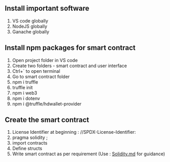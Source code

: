 ## Install important software 
1. VS code globally
2. NodeJS globally
3. Ganache globally

## Install npm packages for smart contract
1. Open project folder in VS code 
2. Create two folders - smart contract and user interface
3. Ctrl+` to open terminal
4. Go to smart contract folder
5. npm i truffle 
6. truffle init
7. npm i web3
8. npm i dotenv
9. npm i @truffle/hdwallet-provider

## Create the smart contract
1. License Identifier at beginning : //SPDX-License-Identifier:<License name>
2. pragma solidity <solidity version>;
3. import contracts
4. Define structs 
5. Write smart contract as per requirement (Use : [Solidity.md](./3.%20Solidity.md) for guidance)
